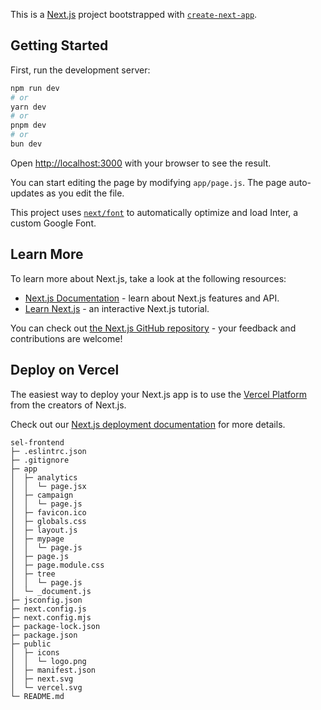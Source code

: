 This is a [Next.js](https://nextjs.org/) project bootstrapped with [`create-next-app`](https://github.com/vercel/next.js/tree/canary/packages/create-next-app).

## Getting Started

First, run the development server:

```bash
npm run dev
# or
yarn dev
# or
pnpm dev
# or
bun dev
```

Open [http://localhost:3000](http://localhost:3000) with your browser to see the result.

You can start editing the page by modifying `app/page.js`. The page auto-updates as you edit the file.

This project uses [`next/font`](https://nextjs.org/docs/basic-features/font-optimization) to automatically optimize and load Inter, a custom Google Font.

## Learn More

To learn more about Next.js, take a look at the following resources:

- [Next.js Documentation](https://nextjs.org/docs) - learn about Next.js features and API.
- [Learn Next.js](https://nextjs.org/learn) - an interactive Next.js tutorial.

You can check out [the Next.js GitHub repository](https://github.com/vercel/next.js/) - your feedback and contributions are welcome!

## Deploy on Vercel

The easiest way to deploy your Next.js app is to use the [Vercel Platform](https://vercel.com/new?utm_medium=default-template&filter=next.js&utm_source=create-next-app&utm_campaign=create-next-app-readme) from the creators of Next.js.

Check out our [Next.js deployment documentation](https://nextjs.org/docs/deployment) for more details.

```
sel-frontend
├─ .eslintrc.json
├─ .gitignore
├─ app
│  ├─ analytics
│  │  └─ page.jsx
│  ├─ campaign
│  │  └─ page.js
│  ├─ favicon.ico
│  ├─ globals.css
│  ├─ layout.js
│  ├─ mypage
│  │  └─ page.js
│  ├─ page.js
│  ├─ page.module.css
│  ├─ tree
│  │  └─ page.js
│  └─ _document.js
├─ jsconfig.json
├─ next.config.js
├─ next.config.mjs
├─ package-lock.json
├─ package.json
├─ public
│  ├─ icons
│  │  └─ logo.png
│  ├─ manifest.json
│  ├─ next.svg
│  └─ vercel.svg
└─ README.md

```